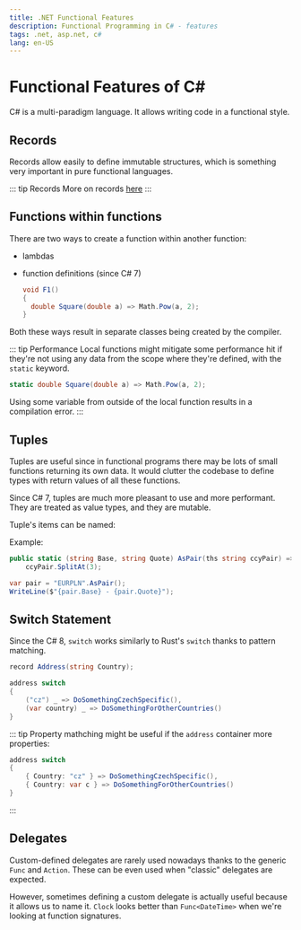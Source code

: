 ```yaml
---
title: .NET Functional Features
description: Functional Programming in C# - features
tags: .net, asp.net, c#
lang: en-US
---
```


# Functional Features of C#

C# is a multi-paradigm language. It allows writing code in a functional style.

## Records

Records allow easily to define immutable structures, which is something
very important in pure functional languages.

::: tip Records
More on records [here](/programming/dotnet/records.md)
:::

## Functions within functions

There are two ways to create a function within another function:

- lambdas
- function definitions (since C# 7)
  
  ```csharp
  void F1()
  {
    double Square(double a) => Math.Pow(a, 2);
  }
  ```

Both these ways result in separate classes being created by the compiler.

::: tip Performance
Local functions might mitigate some performance hit if they're not using any data
from the scope where they're defined, with the `static` keyword.

```csharp
static double Square(double a) => Math.Pow(a, 2);
```

Using some variable from outside of the local function results in a compilation
error.
:::

## Tuples

Tuples are useful since in functional programs there may be lots of small functions
returning its own data. It would clutter the codebase to define types with return
values of all these functions.

Since C# 7, tuples are much more pleasant to use and more performant. They are treated
as value types, and they are mutable.

Tuple's items can be named:

Example:

```csharp
public static (string Base, string Quote) AsPair(ths string ccyPair) =>
    ccyPair.SplitAt(3);

var pair = "EURPLN".AsPair();
WriteLine($"{pair.Base} - {pair.Quote}");
```

## Switch Statement

Since the C# 8, `switch` works similarly to Rust's `switch` thanks to pattern
matching.

```csharp
record Address(string Country);

address switch
{
    ("cz") _ => DoSomethingCzechSpecific(),
    (var country) _ => DoSomethingForOtherCountries()
}
```

::: tip
Property mathching might be useful if the `address` container more properties:

```csharp
address switch
{
    { Country: "cz" } => DoSomethingCzechSpecific(),
    { Country: var c } => DoSomethingForOtherCountries()
}
```
:::

## Delegates

Custom-defined delegates are rarely used nowadays thanks to the generic `Func`
and `Action`. These can be even used when "classic" delegates are expected.

However, sometimes defining a custom delegate is actually useful because it
allows us to name it. `Clock` looks better than `Func<DateTime>` when we're looking
at function signatures.
